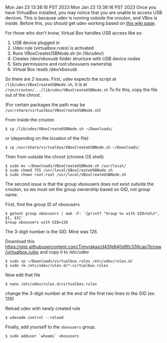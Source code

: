 Mon Jan 23 13:38:16 PST 2023
Mon Jan 23 13:38:16 PST 2023
Once you have VirtualBox installed, you may notice that you are unable to access USB devices. This is because udev is running outside the crouton, and VBox is inside. Before this, you should get udev working based on [this wiki page](https://github.com/dnschneid/crouton/wiki/udev:-manage-inserted-devices).

For those who don't know, Virtual Box handles USB access like so:  
1. USB device plugged in  
2. Udev rule (virtualbox.rules) is activated  
3. Runs VBoxCreateUSBNode.sh (in /lib/udev/)  
4. Creates /dev/vboxusb folder structure with USB device nodes  
5. Sets permissions and root:vboxusers ownership  
6. Virtual Box reads /dev/vboxusb  

So there are 2 issues. First, udev expects the script at `/lib/udev/VBoxCreateUSBNode.sh`, it is at `/run/crouton/.../lib/udev/VBoxCreateUSBNode.sh`
To fix this, copy the file out of the chroot.

(For certain packages the path may be `/usr/share/virtualbox/VBoxCreateUSBNode.sh`)

From inside the crouton

    $ cp /lib/udev/VBoxCreateUSBNode.sh ~/Downloads/

or (depending on the location of the file)
 
    $ cp /usr/share/virtualbox/VBoxCreateUSBNode.sh ~/Downloads/

Then from outside the chroot (chrome OS shell)  

    $ sudo mv ~/Downloads/VBoxCreateUSBNode.sh /usr/local/
    $ sudo chmod 755 /usr/local/VBoxCreateUSBNode.sh
    $ sudo chown root:root /usr/local/VBoxCreateUSBNode.sh

The second issue is that the group vboxusers does not exist outside the crouton, so we must set the group ownership based on GID, not group name.

First, find the group ID of vboxusers

    $ getent group vboxusers | awk -F: '{printf "Group %s with GID=%d\n", $1, $3}'
    Group vboxusers with GID=126

The 3-digit number is the GID. Mine was 126.

Download this <https://gist.githubusercontent.com/Timvrakas/d43fe840d9fc336cae7b/raw/virtualbox.rules>
and copy it to /etc/udev

    $ sudo cp ~/Downloads/virtualbox.rules /etc/udev/rules.d/
    $ sudo rm /etc/udev/rules.d/*-virtualbox.rules

Now edit that file

    $ nano /etc/udev/rules.d/virtualbox.rules

change the 3-digit number at the end of the first two lines to the GID (ex: 126)

Reload udev with newly created rule

    $ udevadm control --reload

Finally, add yourself to the `vboxusers` group.

    $ sudo adduser `whoami` vboxusers